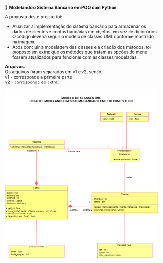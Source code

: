 🐍 **Modelando o Sistema Bancário em POO com Python**

A proposta deste projeto foi:

- Atualizar a implementação do sistema bancário para armazenar os dados de clientes e contas bancárias em objetos, em vez de dicionários. O código deveria seguir o modelo de classes UML conforme mostrado na imagem.
- Após concluir a modelagem das classes e a criação dos métodos, foi proposto um extra: que os métodos que tratam as opções do menu fossem atualizados para funcionar com as classes modeladas.

**Arquivos**:
<br>Os arquivos foram separados em v1 e v2, sendo:
<br>v1 - corresponde a primeira parte
<br>v2 - corresponde ao extra.

![](./modelo_de_classe_UML)
